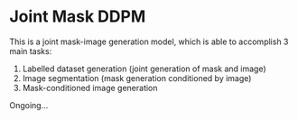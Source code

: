 # Joint Mask DDPM

This is a joint mask-image generation model, which is able to accomplish 3 main tasks:

1. Labelled dataset generation (joint generation of mask and image)
2. Image segmentation (mask generation conditioned by image)
3. Mask-conditioned image generation

Ongoing...